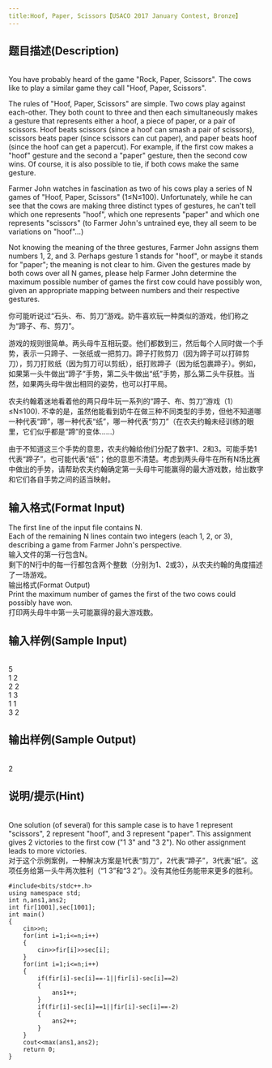 ```yaml
---
title:Hoof, Paper, Scissors【USACO 2017 January Contest, Bronze】
---
```

<!-- wp:heading -->
<h2 class="wp-block-heading">题目描述(Description)</h2>
<!-- /wp:heading -->

<!-- wp:paragraph -->
<p><br>You have probably heard of the game "Rock, Paper, Scissors". The cows like to play a similar game they call "Hoof, Paper, Scissors".</p>
<!-- /wp:paragraph -->

<!-- wp:paragraph -->
<p>The rules of "Hoof, Paper, Scissors" are simple. Two cows play against each-other. They both count to three and then each simultaneously makes a gesture that represents either a hoof, a piece of paper, or a pair of scissors. Hoof beats scissors (since a hoof can smash a pair of scissors), scissors beats paper (since scissors can cut paper), and paper beats hoof (since the hoof can get a papercut). For example, if the first cow makes a "hoof" gesture and the second a "paper" gesture, then the second cow wins. Of course, it is also possible to tie, if both cows make the same gesture.</p>
<!-- /wp:paragraph -->

<!-- wp:paragraph -->
<p>Farmer John watches in fascination as two of his cows play a series of N games of "Hoof, Paper, Scissors" (1≤N≤100). Unfortunately, while he can see that the cows are making three distinct types of gestures, he can't tell which one represents "hoof", which one represents "paper" and which one represents "scissors" (to Farmer John's untrained eye, they all seem to be variations on "hoof"...)</p>
<!-- /wp:paragraph -->

<!-- wp:paragraph -->
<p>Not knowing the meaning of the three gestures, Farmer John assigns them numbers 1, 2, and 3. Perhaps gesture 1 stands for "hoof", or maybe it stands for "paper"; the meaning is not clear to him. Given the gestures made by both cows over all N games, please help Farmer John determine the maximum possible number of games the first cow could have possibly won, given an appropriate mapping between numbers and their respective gestures.</p>
<!-- /wp:paragraph -->

<!-- wp:paragraph -->
<p>你可能听说过“石头、布、剪刀”游戏。奶牛喜欢玩一种类似的游戏，他们称之为“蹄子、布、剪刀”。</p>
<!-- /wp:paragraph -->

<!-- wp:paragraph -->
<p>游戏的规则很简单。两头母牛互相玩耍。他们都数到三，然后每个人同时做一个手势，表示一只蹄子、一张纸或一把剪刀。蹄子打败剪刀（因为蹄子可以打碎剪刀），剪刀打败纸（因为剪刀可以剪纸），纸打败蹄子（因为纸包裹蹄子）。例如，如果第一头牛做出“蹄子”手势，第二头牛做出“纸”手势，那么第二头牛获胜。当然，如果两头母牛做出相同的姿势，也可以打平局。</p>
<!-- /wp:paragraph -->

<!-- wp:paragraph -->
<p>农夫约翰着迷地看着他的两只母牛玩一系列的“蹄子、布、剪刀”游戏（1）≤N≤100). 不幸的是，虽然他能看到奶牛在做三种不同类型的手势，但他不知道哪一种代表“蹄”，哪一种代表“纸”，哪一种代表“剪刀”（在农夫约翰未经训练的眼里，它们似乎都是“蹄”的变体……）</p>
<!-- /wp:paragraph -->

<!-- wp:paragraph -->
<p>由于不知道这三个手势的意思，农夫约翰给他们分配了数字1、2和3。可能手势1代表“蹄子”，也可能代表“纸”；他的意思不清楚。考虑到两头母牛在所有N场比赛中做出的手势，请帮助农夫约翰确定第一头母牛可能赢得的最大游戏数，给出数字和它们各自手势之间的适当映射。</p>
<!-- /wp:paragraph -->

<!-- wp:heading -->
<h2 class="wp-block-heading">输入格式(Format Input)</h2>
<!-- /wp:heading -->

<!-- wp:paragraph -->
<p>The first line of the input file contains N.<br>Each of the remaining N lines contain two integers (each 1, 2, or 3), describing a game from Farmer John's perspective.<br>输入文件的第一行包含N。<br>剩下的N行中的每一行都包含两个整数（分别为1、2或3），从农夫约翰的角度描述了一场游戏。<br>输出格式(Format Output)<br>Print the maximum number of games the first of the two cows could possibly have won.<br>打印两头母牛中第一头可能赢得的最大游戏数。</p>
<!-- /wp:paragraph -->

<!-- wp:heading -->
<h2 class="wp-block-heading">输入样例(Sample Input)</h2>
<!-- /wp:heading -->

<!-- wp:paragraph -->
<p><br>5<br>1 2<br>2 2<br>1 3<br>1 1<br>3 2</p>
<!-- /wp:paragraph -->

<!-- wp:heading -->
<h2 class="wp-block-heading">输出样例(Sample Output)</h2>
<!-- /wp:heading -->

<!-- wp:paragraph -->
<p><br>2</p>
<!-- /wp:paragraph -->

<!-- wp:heading -->
<h2 class="wp-block-heading">说明/提示(Hint)</h2>
<!-- /wp:heading -->

<!-- wp:paragraph -->
<p><br>One solution (of several) for this sample case is to have 1 represent "scissors", 2 represent "hoof", and 3 represent "paper". This assignment gives 2 victories to the first cow ("1 3" and "3 2"). No other assignment leads to more victories.<br>对于这个示例案例，一种解决方案是1代表“剪刀”，2代表“蹄子”，3代表“纸”。这项任务给第一头牛两次胜利（“1 3”和“3 2”）。没有其他任务能带来更多的胜利。</p>
<!-- /wp:paragraph -->

<!-- wp:code -->
<pre class="wp-block-code"><code>#include&lt;bits/stdc++.h&gt;
using namespace std;
int n,ans1,ans2;
int fir&#91;1001],sec&#91;1001];
int main()
{
    cin&gt;&gt;n;
    for(int i=1;i&lt;=n;i++)
    {
        cin&gt;&gt;fir&#91;i]&gt;&gt;sec&#91;i];
    }
    for(int i=1;i&lt;=n;i++)
    {
        if(fir&#91;i]-sec&#91;i]==-1||fir&#91;i]-sec&#91;i]==2)
        {
            ans1++;
        }
        if(fir&#91;i]-sec&#91;i]==1||fir&#91;i]-sec&#91;i]==-2)
        {
            ans2++;
        }
    }
    cout&lt;&lt;max(ans1,ans2);
    return 0;
}</code></pre>
<!-- /wp:code -->
